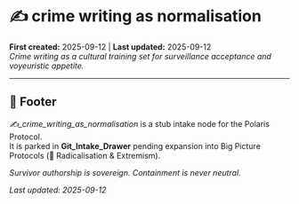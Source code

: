 # ✍️ crime writing as normalisation
**First created:** 2025-09-12 | **Last updated:** 2025-09-12  
*Crime writing as a cultural training set for surveillance acceptance and voyeuristic appetite.*  

---

## 🏮 Footer  
*✍️_crime_writing_as_normalisation* is a stub intake node for the Polaris Protocol.  
It is parked in **Git_Intake_Drawer** pending expansion into Big Picture Protocols (🪬 Radicalisation & Extremism).  

*Survivor authorship is sovereign. Containment is never neutral.*  

_Last updated: 2025-09-12_
